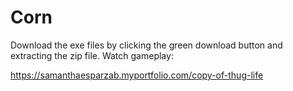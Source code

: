 # Corn
Download the exe files by clicking the green download button and extracting the zip file.
Watch gameplay:

https://samanthaesparzab.myportfolio.com/copy-of-thug-life
